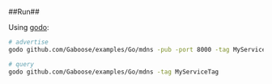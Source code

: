 ##Run##

Using [godo](https://github.com/anacrolix/godo):

```bash
# advertise
godo github.com/Gaboose/examples/Go/mdns -pub -port 8000 -tag MyServiceTag

# query
godo github.com/Gaboose/examples/Go/mdns -tag MyServiceTag
```

